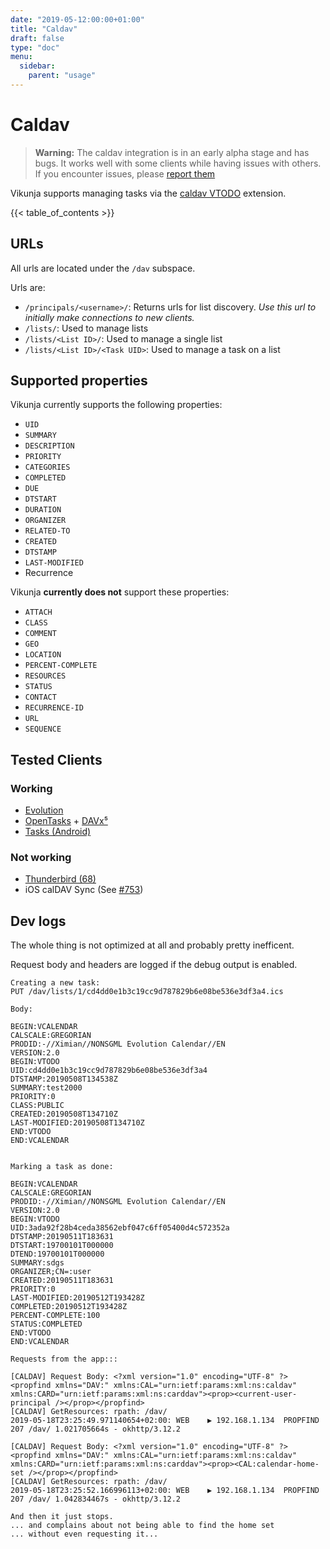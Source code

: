 ```yaml
---
date: "2019-05-12:00:00+01:00"
title: "Caldav"
draft: false
type: "doc"
menu:
  sidebar:
    parent: "usage"
---
```


# Caldav

> **Warning:** The caldav integration is in an early alpha stage and has bugs.
> It works well with some clients while having issues with others.
> If you encounter issues, please [report them](https://code.vikunja.io/api/issues/new?body=[caldav])

Vikunja supports managing tasks via the [caldav VTODO](https://tools.ietf.org/html/rfc5545#section-3.6.2) extension.

{{< table_of_contents >}}

## URLs

All urls are located under the `/dav` subspace.

Urls are:

* `/principals/<username>/`: Returns urls for list discovery. *Use this url to initially make connections to new clients.*
* `/lists/`: Used to manage lists
* `/lists/<List ID>/`: Used to manage a single list
* `/lists/<List ID>/<Task UID>`: Used to manage a task on a list

## Supported properties

Vikunja currently supports the following properties:

* `UID`
* `SUMMARY`
* `DESCRIPTION`
* `PRIORITY`
* `CATEGORIES`
* `COMPLETED`
* `DUE`
* `DTSTART`
* `DURATION`
* `ORGANIZER`
* `RELATED-TO`
* `CREATED`
* `DTSTAMP`
* `LAST-MODIFIED`
* Recurrence

Vikunja **currently does not** support these properties:

* `ATTACH`
* `CLASS`
* `COMMENT`
* `GEO`
* `LOCATION`
* `PERCENT-COMPLETE`
* `RESOURCES`
* `STATUS`
* `CONTACT`
* `RECURRENCE-ID`
* `URL`
* `SEQUENCE`

## Tested Clients

### Working

* [Evolution](https://wiki.gnome.org/Apps/Evolution/)
* [OpenTasks](https://opentasks.app/) + [DAVx⁵](https://www.davx5.com/)
* [Tasks (Android)](https://tasks.org/)

### Not working

* [Thunderbird (68)](https://www.thunderbird.net/)
* iOS calDAV Sync (See [#753](https://kolaente.dev/vikunja/api/issues/753))

## Dev logs

The whole thing is not optimized at all and probably pretty inefficent.

Request body and headers are logged if the debug output is enabled.

```
Creating a new task:
PUT /dav/lists/1/cd4dd0e1b3c19cc9d787829b6e08be536e3df3a4.ics

Body:

BEGIN:VCALENDAR
CALSCALE:GREGORIAN
PRODID:-//Ximian//NONSGML Evolution Calendar//EN
VERSION:2.0
BEGIN:VTODO
UID:cd4dd0e1b3c19cc9d787829b6e08be536e3df3a4
DTSTAMP:20190508T134538Z
SUMMARY:test2000
PRIORITY:0
CLASS:PUBLIC
CREATED:20190508T134710Z
LAST-MODIFIED:20190508T134710Z
END:VTODO
END:VCALENDAR


Marking a task as done:

BEGIN:VCALENDAR
CALSCALE:GREGORIAN
PRODID:-//Ximian//NONSGML Evolution Calendar//EN
VERSION:2.0
BEGIN:VTODO
UID:3ada92f28b4ceda38562ebf047c6ff05400d4c572352a
DTSTAMP:20190511T183631
DTSTART:19700101T000000
DTEND:19700101T000000
SUMMARY:sdgs
ORGANIZER;CN=:user
CREATED:20190511T183631
PRIORITY:0
LAST-MODIFIED:20190512T193428Z
COMPLETED:20190512T193428Z
PERCENT-COMPLETE:100
STATUS:COMPLETED
END:VTODO
END:VCALENDAR

Requests from the app:::

[CALDAV] Request Body: <?xml version="1.0" encoding="UTF-8" ?><propfind xmlns="DAV:" xmlns:CAL="urn:ietf:params:xml:ns:caldav" xmlns:CARD="urn:ietf:params:xml:ns:carddav"><prop><current-user-principal /></prop></propfind>
[CALDAV] GetResources: rpath: /dav/
2019-05-18T23:25:49.971140654+02:00: WEB 	▶ 192.168.1.134  PROPFIND 207 /dav/ 1.021705664s - okhttp/3.12.2

[CALDAV] Request Body: <?xml version="1.0" encoding="UTF-8" ?><propfind xmlns="DAV:" xmlns:CAL="urn:ietf:params:xml:ns:caldav" xmlns:CARD="urn:ietf:params:xml:ns:carddav"><prop><CAL:calendar-home-set /></prop></propfind>
[CALDAV] GetResources: rpath: /dav/
2019-05-18T23:25:52.166996113+02:00: WEB 	▶ 192.168.1.134  PROPFIND 207 /dav/ 1.042834467s - okhttp/3.12.2

And then it just stops.
... and complains about not being able to find the home set
... without even requesting it...


```